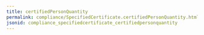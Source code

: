 ```yaml
---
title: certifiedPersonQuantity
permalink: compliance/SpecifiedCertificate.certifiedPersonQuantity.html
jsonid: compliance_specifiedcertificate_certifiedpersonquantity
---
```

